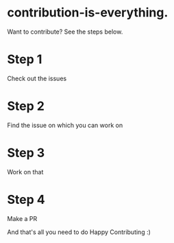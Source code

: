 # contribution-is-everything.
Want to contribute? See the steps below.

# Step 1
Check out the issues

# Step 2
Find the issue on which you can work on

# Step 3
Work on that

# Step 4
Make a PR

And that's all you need to do
Happy Contributing :)

